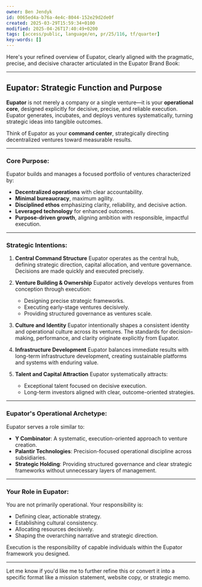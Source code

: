 ```yaml
---
owner: Ben Jendyk
id: 0065ed4a-b76a-4e4c-8044-152e29d2de0f
created: 2025-03-29T15:59:34+0100
modified: 2025-04-26T17:40:49+0200
tags: [access/public, language/en, pr/25/116, tf/quarter]
key-words: []
---
```


Here's your refined overview of Eupator, clearly aligned with the pragmatic, precise, and decisive character articulated in the Eupator Brand Book:

---

## Eupator: Strategic Function and Purpose

**Eupator** is not merely a company or a single venture—it is your **operational core**, designed explicitly for decisive, precise, and reliable execution. Eupator generates, incubates, and deploys ventures systematically, turning strategic ideas into tangible outcomes.

Think of Eupator as your **command center**, strategically directing decentralized ventures toward measurable results.

---

### Core Purpose:
Eupator builds and manages a focused portfolio of ventures characterized by:

- **Decentralized operations** with clear accountability.
- **Minimal bureaucracy**, maximum agility.
- **Disciplined ethos** emphasizing clarity, reliability, and decisive action.
- **Leveraged technology** for enhanced outcomes.
- **Purpose-driven growth**, aligning ambition with responsible, impactful execution.

---

### Strategic Intentions:

1. **Central Command Structure**
   Eupator operates as the central hub, defining strategic direction, capital allocation, and venture governance. Decisions are made quickly and executed precisely.

2. **Venture Building & Ownership**
   Eupator actively develops ventures from conception through execution:
   - Designing precise strategic frameworks.
   - Executing early-stage ventures decisively.
   - Providing structured governance as ventures scale.

3. **Culture and Identity**
   Eupator intentionally shapes a consistent identity and operational culture across its ventures. The standards for decision-making, performance, and clarity originate explicitly from Eupator.

4. **Infrastructure Development**
   Eupator balances immediate results with long-term infrastructure development, creating sustainable platforms and systems with enduring value.

5. **Talent and Capital Attraction**
   Eupator systematically attracts:
   - Exceptional talent focused on decisive execution.
   - Long-term investors aligned with clear, outcome-oriented strategies.

---

### Eupator's Operational Archetype:
Eupator serves a role similar to:
- **Y Combinator**: A systematic, execution-oriented approach to venture creation.
- **Palantir Technologies**: Precision-focused operational discipline across subsidiaries.
- **Strategic Holding**: Providing structured governance and clear strategic frameworks without unnecessary layers of management.

---

### Your Role in Eupator:
You are not primarily operational. Your responsibility is:
- Defining clear, actionable strategy.
- Establishing cultural consistency.
- Allocating resources decisively.
- Shaping the overarching narrative and strategic direction.

Execution is the responsibility of capable individuals within the Eupator framework you designed.

--- 

Let me know if you'd like me to further refine this or convert it into a specific format like a mission statement, website copy, or strategic memo.